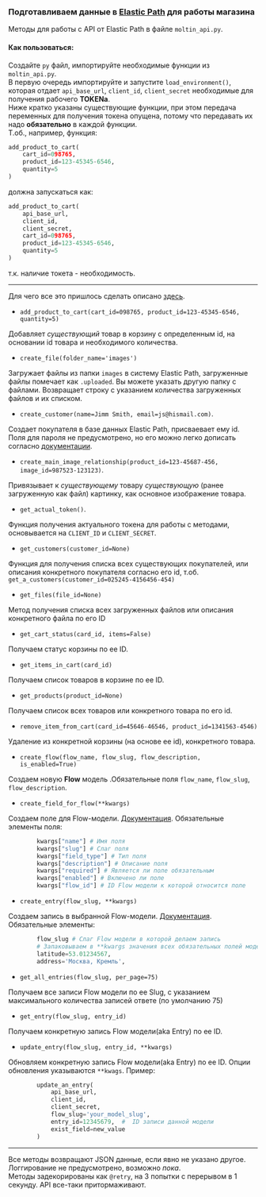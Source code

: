 ### Подготавливаем данные в [Elastic Path](https://www.elasticpath.com) для работы магазина

Методы для работы с API от Elastic Path в файле `moltin_api.py`.  

#### Как пользоваться:   
Создайте `py` файл, импортируйте необходимые функции из `moltin_api.py`.  
В первую очередь импортируйте и запустите `load_environment()`, 
которая отдает `api_base_url`, `client_id`, `client_secret` необходимые для получения рабочего **TOKENа**.  
Ниже кратко указаны существующие функции, при этом передача переменных для получения токена опущена, 
потому что передавать их надо **обязательно** в каждой функции.  
Т.об., например, функция:  
```python
add_product_to_cart(
    cart_id=098765,
    product_id=123-45345-6546,
    quantity=5
)
```
должна запускаться как:

```python
add_product_to_cart(
    api_base_url,
    client_id,
    client_secret,
    cart_id=098765,
    product_id=123-45345-6546,
    quantity=5
)
```
т.к. наличие токета - необходимость.

<hr>

Для чего все это пришлось сделать описано [здесь](../README.md).

- `add_product_to_cart(cart_id=098765, product_id=123-45345-6546, quantity=5)` 

Добавляет *существующий* товар в корзину с определенным id, на основании id товара и необходимого количества.

- `create_file(folder_name='images')`

Загружает файлы из папки `images` в систему Elastic Path, загруженные файлы помечает как `.uploaded`. Вы можете указать другую папку с файлами.
Возвращает строку с указанием количества загруженных файлов и их списком.
- `create_customer(name=Jimm Smith, email=js@hismail.com)`.
 
Создает покупателя в базе данных Elastic Path, присваевает ему id. 
Поля для пароля не предусмотрено, но его можно легко дописать согласно [документации](https://documentation.elasticpath.com/commerce-cloud/docs/api/customers-and-accounts/customers/create-a-customer.html).
- `create_main_image_relationship(product_id=123-45687-456, image_id=987523-123123)`.

Привязывает к *существующему* товару *существующую* (ранее загруженную как файл) картинку, как основное изображение товара.
- `get_actual_token()`.

Функция получения актуального токена для работы с методами, основывается на `CLIENT_ID` и `CLIENT_SECRET`.
- `get_customers(customer_id=None)`

Функция для получения списка всех существующих покупателей, или описания конкретного покупателя согласно его id, т.об. `get_a_customers(customer_id=025245-4156456-454)`
- `get_files(file_id=None)`

Метод получения списка всех загруженных файлов или описания конкретного файла по его ID
- `get_cart_status(card_id, items=False)`

Получаем статус корзины по ее ID. 

- `get_items_in_cart(card_id)`

Получаем список товаров в корзине по ее ID.
- `get_products(product_id=None)`

Получаем список всех товаров или конкретного товара по его id. 
- `remove_item_from_cart(card_id=45646-46546, product_id=1341563-4546)`

Удаление из конкретной корзины (на основе ее id), конкретного товара.

- `create_flow(flow_name, flow_slug, flow_description, is_enabled=True)`

Создаем новую **Flow** модель .Обязательные поля `flow_name`, `flow_slug`, `flow_description`.

- `create_field_for_flow(**kwargs)`

Создаем поле для Flow-модели. [Документация](https://documentation.elasticpath.com/commerce-cloud/docs/api/advanced/custom-data/fields/create-a-field.html).
Обязательные элементы поля: 
```python
        kwargs["name"] # Имя поля
        kwargs["slug"] # Слаг поля
        kwargs["field_type"] # Тип поля
        kwargs["description"] # Описание поля
        kwargs["required"] # Является ли поле обязательным
        kwargs["enabled"] # Включено ли поле
        kwargs["flow_id"] # ID Flow модели к которой относится поле 
```


- `create_entry(flow_slug, **kwargs)`  

Создаем запись в выбранной Flow-модели. [Документация](https://documentation.elasticpath.com/commerce-cloud/docs/api/advanced/custom-data/entries/create-an-entry.html).
Обязательные элементы: 
```python
        flow_slug # Слаг Flow модели в которой делаем запись
        # Запаковываем в **kwargs значения всех обязательных полей модели по slug поля, например:
        latitude=53.01234567,
        address='Москва, Кремль', 
```
- `get_all_entries(flow_slug, per_page=75)`  

Получаем все записи Flow модели по ее Slug, с указанием максимального количества записей  ответе (по умолчанию 75)

- `get_entry(flow_slug, entry_id)`  

Получаем конкретную запись Flow модели(aka Entry) по ее ID.

- `update_entry(flow_slug, entry_id, **kwargs)`  

Обновляем конкретную запись Flow модели(aka Entry) по ее ID. Опции обновления указываются `**kwags`.
Пример:  
```python
        update_an_entry(
            api_base_url,
            client_id,
            client_secret,
            flow_slug='your_model_slug',
            entry_id=12345679,  #  ID записи данной модели
            exist_field=new_value
        )
```

<hr>

Все методы возвращают JSON данные, если явно не указано другое.  
Логгирование не предусмотрено, возможно *пока*.  
Методы задекорированы как `@retry`, на 3 попытки с перерывом в 1 секунду. API все-таки притормаживают.
